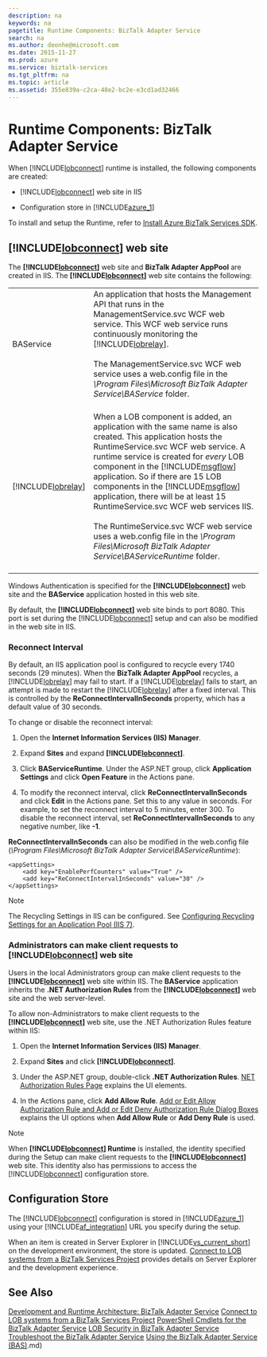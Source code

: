 ```yaml
---
description: na
keywords: na
pagetitle: Runtime Components: BizTalk Adapter Service
search: na
ms.author: deonhe@microsoft.com
ms.date: 2015-11-27
ms.prod: azure
ms.service: biztalk-services
ms.tgt_pltfrm: na
ms.topic: article
ms.assetid: 355e839a-c2ca-48e2-bc2e-e3cd1ad32466
---
```

# Runtime Components: BizTalk Adapter Service
When [!INCLUDE[lobconnect](/Token/lobconnect_md.md)] runtime is installed, the following components are created:

- [!INCLUDE[lobconnect](/Token/lobconnect_md.md)] web site in IIS

- Configuration store in [!INCLUDE[azure_1](/Token/azure_1_md.md)]

To install and setup the Runtime, refer to [Install Azure BizTalk Services SDK](/Topic/Install_Azure_BizTalk_Services_SDK.md).

## [!INCLUDE[lobconnect](/Token/lobconnect_md.md)] web site
The **[!INCLUDE[lobconnect](/Token/lobconnect_md.md)]** web site and **BizTalk Adapter AppPool** are created in IIS. The **[!INCLUDE[lobconnect](/Token/lobconnect_md.md)]** web site contains the following:

|||
|-|-|
|BAService <br /> <br />|An application that hosts the Management API that runs in the ManagementService.svc WCF web service. This WCF web service runs continuously monitoring the [!INCLUDE[lobrelay](/Token/lobrelay_md.md)]. <br /> <br />The ManagementService.svc WCF web service uses a web.config file in the *\Program Files\Microsoft BizTalk Adapter Service\BAService* folder. <br /> <br />|
|[!INCLUDE[lobrelay](/Token/lobrelay_md.md)] <br /> <br />|When a LOB component is added, an application with the same name is also created. This application hosts the RuntimeService.svc WCF web service. A runtime service is created for *every* LOB component in the [!INCLUDE[msgflow](/Token/msgflow_md.md)] application. So if there are 15 LOB components in the [!INCLUDE[msgflow](/Token/msgflow_md.md)] application, there will be at least 15 RuntimeService.svc WCF web services IIS. <br /> <br />The RuntimeService.svc WCF web service uses a web.config file in the *\Program Files\Microsoft BizTalk Adapter Service\BAServiceRuntime* folder. <br /> <br />|
Windows Authentication is specified for the **[!INCLUDE[lobconnect](/Token/lobconnect_md.md)]** web site and the **BAService** application hosted in this web site.

By default, the **[!INCLUDE[lobconnect](/Token/lobconnect_md.md)]** web site binds to port 8080. This port is set during the [!INCLUDE[lobconnect](/Token/lobconnect_md.md)] setup and can also be modified in the web site in IIS.

### Reconnect Interval
By default, an IIS application pool is configured to recycle every 1740 seconds (29 minutes). When the **BizTalk Adapter AppPool** recycles, a [!INCLUDE[lobrelay](/Token/lobrelay_md.md)] may fail to start. If a [!INCLUDE[lobrelay](/Token/lobrelay_md.md)] fails to start, an attempt is made to restart the [!INCLUDE[lobrelay](/Token/lobrelay_md.md)] after a fixed interval. This is controlled by the **ReConnectIntervalInSeconds** property, which has a default value of 30 seconds.

To change or disable the reconnect interval:

1. Open the **Internet Information Services (IIS) Manager**.

2. Expand **Sites** and expand **[!INCLUDE[lobconnect](/Token/lobconnect_md.md)]**.

3. Click **BAServiceRuntime**. Under the ASP.NET group, click **Application Settings** and click **Open Feature** in the Actions pane.

4. To modify the reconnect interval, click **ReConnectIntervalInSeconds** and click **Edit** in the Actions pane. Set this to any value in seconds. For example, to set the reconnect interval to 5 minutes, enter 300. To disable the reconnect interval, set **ReConnectIntervalInSeconds** to any negative number, like **-1**.

**ReConnectIntervalInSeconds** can also be modified in the web.config file (*\Program Files\Microsoft BizTalk Adapter Service\BAServiceRuntime*):

```
<appSettings>
    <add key="EnablePerfCounters" value="True" />
    <add key="ReConnectIntervalInSeconds" value="30" />
</appSettings>
```
> [!NOTE]
> The Recycling Settings in IIS can be configured. See [Configuring Recycling Settings for an Application Pool (IIS 7)](http://go.microsoft.com/fwlink/?LinkId=235317).

### Administrators can make client requests to [!INCLUDE[lobconnect](/Token/lobconnect_md.md)] web site
Users in the local Administrators group can make client requests to the **[!INCLUDE[lobconnect](/Token/lobconnect_md.md)]** web site within IIS. The **BAService** application inherits the **.NET Authorization Rules** from the **[!INCLUDE[lobconnect](/Token/lobconnect_md.md)]** web site and the web server-level.

To allow non-Administrators to make client requests to the **[!INCLUDE[lobconnect](/Token/lobconnect_md.md)]** web site, use the .NET Authorization Rules feature within IIS:

1. Open the **Internet Information Services (IIS) Manager**.

2. Expand **Sites** and click **[!INCLUDE[lobconnect](/Token/lobconnect_md.md)]**.

3. Under the ASP.NET group, double-click **.NET Authorization Rules**. [NET Authorization Rules Page](http://go.microsoft.com/fwlink/?LinkId=229181) explains the UI elements.

4. In the Actions pane, click **Add Allow Rule**. [Add or Edit Allow Authorization Rule and Add or Edit Deny Authorization Rule Dialog Boxes](http://go.microsoft.com/fwlink/?LinkId=229182) explains the UI options when **Add Allow Rule** or **Add Deny Rule** is used.

> [!NOTE]
> When **[!INCLUDE[lobconnect](/Token/lobconnect_md.md)] Runtime** is installed, the identity specified during the Setup can make client requests to the **[!INCLUDE[lobconnect](/Token/lobconnect_md.md)]** web site. This identity also has permissions to access the [!INCLUDE[lobconnect](/Token/lobconnect_md.md)] configuration store.

## Configuration Store
The [!INCLUDE[lobconnect](/Token/lobconnect_md.md)] configuration is stored in [!INCLUDE[azure_1](/Token/azure_1_md.md)] using your [!INCLUDE[af_integration](/Token/af_integration_md.md)] URL you specify during the setup.

When an item is created in Server Explorer in [!INCLUDE[vs_current_short](/Token/vs_current_short_md.md)] on the development environment, the store is updated. [Connect to LOB systems from a BizTalk Services Project](/Topic/Connect_to_LOB_systems_from_a_BizTalk_Services_Project.md) provides details on Server Explorer and the development experience.

## See Also
[Development and Runtime Architecture: BizTalk Adapter Service](/Topic/Development_and_Runtime_Architecture__BizTalk_Adapter_Service.md)
[Connect to LOB systems from a BizTalk Services Project](/Topic/Connect_to_LOB_systems_from_a_BizTalk_Services_Project.md)
[PowerShell Cmdlets for the BizTalk Adapter Service](/Topic/PowerShell_Cmdlets_for_the_BizTalk_Adapter_Service.md)
[LOB Security in BizTalk Adapter Service](/Topic/LOB_Security_in_BizTalk_Adapter_Service.md)
[Troubleshoot the BizTalk Adapter Service](/Topic/Troubleshoot_the_BizTalk_Adapter_Service.md)
[Using the BizTalk Adapter Service &#40;BAS&#41;](/Topic/Using_the_BizTalk_Adapter_Service__BAS).md)

